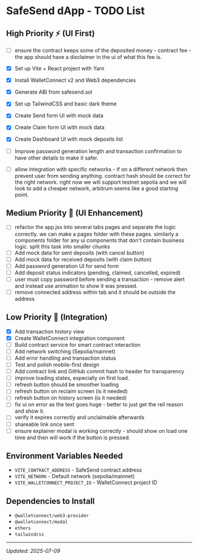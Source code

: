 # SafeSend dApp - TODO List

## High Priority ⚡ (UI First)
- [ ] ensure the contract keeps some of the deposited money - contract fee - the app should have a disclaimer in the ui of what this fee is.
- [x] Set up Vite + React project with Yarn
- [x] Install WalletConnect v2 and Web3 dependencies  
- [x] Generate ABI from safesend.sol
- [x] Set up TailwindCSS and basic dark theme
- [x] Create Send form UI with mock data
- [x] Create Claim form UI with mock data
- [x] Create Dashboard UI with mock deposits list
- [ ] Improve password generation length and transaction confirmation to have other details to make it safer.
- [ ] allow integration with specific networks - if on a different network then prevent user from sending anything. contract hash should be correct for the right network. right now we will support testnet sepolia and we will look to add a cheaper network, arbitrum seems like a good starting point.


## Medium Priority 🔄 (UI Enhancement)
- [ ] refactor the app.jsx into several tabs pages and separate the logic correctly. we can make a pages folder with these pages. similarly a components folder for any ui components that don't contain business logic. split this task into smaller chunks
- [ ] Add mock data for sent deposits (with cancel button)
- [ ] Add mock data for received deposits (with claim button)
- [ ] Add password generation UI for send form
- [ ] Add deposit status indicators (pending, claimed, cancelled, expired)
- [ ] user must copy password before sending a transaction - remove alert and instead use animation to show it was pressed.
- [ ] remove connected address within tab and it should be outside the address

## Low Priority 🔧 (Integration)
- [x] Add transaction history view
- [x] Create WalletConnect integration component
- [ ] Build contract service for smart contract interaction
- [ ] Add network switching (Sepolia/mainnet)
- [ ] Add error handling and transaction status
- [ ] Test and polish mobile-first design
- [ ] Add contract link and GitHub commit hash to header for transparency
- [ ] improve loading states, especially on first load.
- [ ] refresh button should be smoother loading
- [ ] refresh button on reclaim screen (is it needed)
- [ ] refresh button on history screen (is it needed)
- [ ] fix ui on error as the text goes huge - better to just get the reil reason and show it.
- [ ] verify it expires correctly and unclaimable afterwards
- [ ] shareable link once sent 
- [ ] ensure explainer modal is working correctly - should show on load one time and then will work if the button is pressed.

## Environment Variables Needed
- `VITE_CONTRACT_ADDRESS` - SafeSend contract address
- `VITE_NETWORK` - Default network (sepolia/mainnet)
- `VITE_WALLETCONNECT_PROJECT_ID` - WalletConnect project ID

## Dependencies to Install
- `@walletconnect/web3-provider`
- `@walletconnect/modal`
- `ethers`
- `tailwindcss`

---
*Updated: 2025-07-09*
